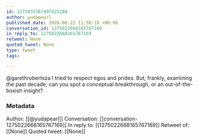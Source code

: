 ```yaml
---
id: 1275033367407325184
author: yudapearl
published_date: 2020-06-22 11:50:18 +00:00
conversation_id: 1275022668165767169
in_reply_to: 1275022668165767169
retweet: None
quoted_tweet: None
type: tweet
tags:

---
```


@garethrobertsza I tried to respect egos and prides. But, frankly, examining the past decade, can you spot a conceptual breakthrough, or an out-of-the-boxish insight?

### Metadata

Author: [[@yudapearl]]
Conversation: [[conversation-1275022668165767169]]
In reply to: [[1275022668165767169]]
Retweet of: [[None]]
Quoted tweet: [[None]]
